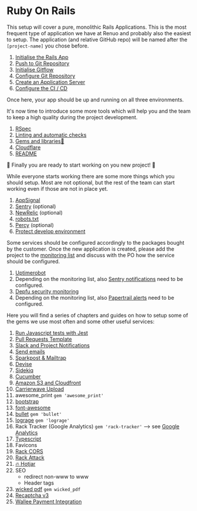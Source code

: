 # Ruby On Rails

This setup will cover a pure, monolithic Rails Applications.
This is the most frequent type of application we have at Renuo and probably also the easiest to setup.
The application (and relative GitHub repo) will be named after the `[project-name]` you chose before.

1. [Initialise the Rails App](app_initialisation.md)
1. [Push to Git Repository](first_git_push.md)
1. [Initialise Gitflow](initialise_gitflow.md)
1. [Configure Git Repository](../configure_git_repository.md)
1. [Create an Application Server](create_application_server.md)
1. [Configure the CI / CD](configure_ci.md)

Once here, your app should be up and running on all three environments.

It's now time to introduce some more tools which will help you and the team to keep a high quality during the project development.

1. [RSpec](rspec.md)
1. [Linting and automatic checks](linting_and_automatic_check.md)
1. [Gems and libraries:gem:](suggested_libraries.md)
1. [Cloudflare](cloudflare.md)
1. [README](compile_readme.md)

:tada: Finally you are ready to start working on you new project! :tada:

While everyone starts working there are some more things which you should setup.
Most are not optional, but the rest of the team can start working even if those are not in place yet.

1. [AppSignal](appsignal.md)
1. [Sentry](sentry.md) (optional)
1. [NewRelic](newrelic.md) (optional)
1. [robots.txt](robots_txt.md)
1. [Percy](configure_percy.md) (optional)
1. [Protect develop environment](environment_protection.md)

Some services should be configured accordingly to the packages bought by the customer.
Once the new application is created, please add the project to the
[monitoring list](https://docs.google.com/spreadsheets/d/1FY4jqByO-aI5sDan0hD7ULu6a2-eLsmO6kgdCFlPmuY/edit#gid=0)
and discuss with the PO how the service should be configured.

1. [Uptimerobot](uptimerobot.md)
1. Depending on the monitoring list, also [Sentry notifications](sentry.md) need to be configured.
1. [Depfu security monitoring](depfu.md)
1. Depending on the monitoring list, also [Papertrail alerts](papertrail.md) need to be configured.

Here you will find a series of chapters and guides on how to setup some of the gems we use most often and some other
useful services:

1. [Run Javascript tests with Jest](jest.md)
1. [Pull Requests Template](../pull_requests_template.md)
1. [Slack and Project Notifications](../slack_and_notifications.md)
1. [Send emails](send_emails.md)
1. [Sparkpost & Mailtrap](../sparkpost_&_mailtrap.md)
1. [Devise](devise.md)
1. [Sidekiq](sidekiq.md)
1. [Cucumber](cucumber.md)
1. [Amazon S3 and Cloudfront](aws.md)
1. [Carrierwave Upload](carrierwave.md)
1. awesome_print `gem 'awesome_print'`
1. [bootstrap](bootstrap.md)
1. [font-awesome](font_awesome.md)
1. [bullet](bullet.md) `gem 'bullet'`
1. [lograge](appsignal.md) `gem 'lograge'`
1. Rack Tracker (Google Analytics) `gem 'rack-tracker'` --> see [Google Analytics](../google_analytics.md)
1. [Typescript](https://github.com/typescript-ruby/typescript-rails)
1. Favicons
1. [Rack CORS](https://github.com/cyu/rack-cors)
1. [Rack Attack](https://github.com/rack/rack-attack#installing)
1. [:fire: Hotjar](hotjar.md)
1. SEO
    * redirect non-www to www
    * Header tags
1. [wicked pdf](wicked_pdf.md) `gem wicked_pdf`
1. [Recaptcha v3](recaptcha.md)
1. [Wallee Payment Integration](wallee.md)
